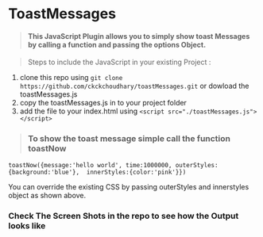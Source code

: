 # ToastMessages

> #### This JavaScript Plugin allows you to simply show toast Messages by calling a function and passing the options Object.



>Steps to include the JavaScript in your existing Project :
  
  1. clone this repo using `git clone https://github.com/ckckchoudhary/toastMessages.git` or dowload the toastMessages.js
  2. copy the toastMessages.js in to your project folder
  3. add the file to your index.html using `<script src="./toastMessages.js"></script>`


> ### To show the toast message simple call the function toastNow

`toastNow({message:'hello world', time:1000000, outerStyles:{background:'blue'},  innerStyles:{color:'pink'}})` 
  
  You can override the existing CSS by passing outerStyles and innerstyles object as shown above.
  
  ### Check The Screen Shots in the repo to see how the Output looks like


